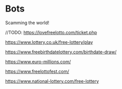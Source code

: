 # Bots
Scamming the world!

//TODO:
https://lovefreelotto.com/ticket.php

https://www.lottery.co.uk/free-lottery/play

https://www.freebirthdatelottery.com/birthdate-draw/

https://www.euro-millions.com/

https://www.freelottofest.com/

https://www.national-lottery.com/free-lottery